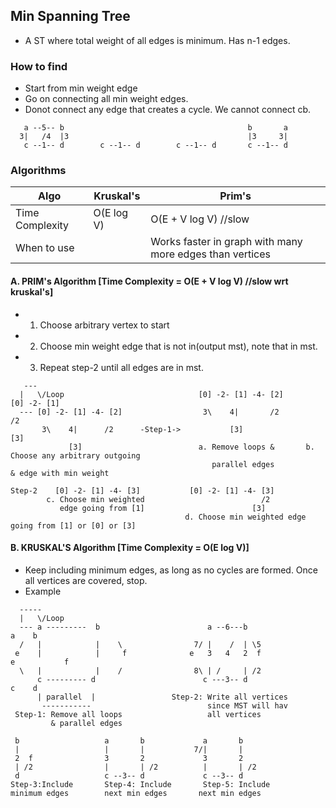  ## Min Spanning Tree
 - A ST where total weight of all edges is minimum. Has n-1 edges.
 
 ### How to find
  - Start from min weight edge
  - Go on connecting all min weight edges. 
  - Donot connect any edge that creates a cycle. We cannot connect cb.
 ```
    a --5-- b                                         b       a        
   3|   /4  |3                                        |3     3|         
    c --1-- d        c --1-- d        c --1-- d       c --1-- d                                    
```

### Algorithms

| Algo | Kruskal's | Prim's |
| --- | --- | --- |
| Time Complexity | O(E log V) | O(E + V log V) //slow |
| When to use | | Works faster in graph with many more edges than vertices |

#### A. PRIM's Algorithm  [Time Complexity = O(E + V log V) //slow wrt kruskal's]
- 1. Choose arbitrary vertex to start
- 2. Choose min weight edge that is not in(output mst), note that in mst.  
- 3. Repeat step-2 until all edges are in mst.
```
   ---            
  |   \/Loop                              [0] -2- [1] -4- [2]            [0] -2- [1]         
  --- [0] -2- [1] -4- [2]                  3\    4|       /2                                                                                                                                              /2
       3\    4|      /2      -Step-1->           [3]                                                                                                                                                  [3]
             [3]                          a. Remove loops &       b. Choose any arbitrary outgoing     
                                             parallel edges           & edge with min weight           

Step-2    [0] -2- [1] -4- [3]           [0] -2- [1] -4- [3]
        c. Choose min weighted                          /2
           edge going from [1]                        [3]
                                       d. Choose min weighted edge going from [1] or [0] or [3]
```

#### B. KRUSKAL'S Algorithm [Time Complexity = O(E log V)]
- Keep including minimum edges, as long as no cycles are formed. Once all vertices are covered, stop.
- Example
```
  -----
  |   \/Loop
  --- a ---------  b                        a --6---b                       a    b
  /   |            |    \                7/ |    /  | \5    
 e    |            |     f              e   3   4   2  f                e           f
  \   |            |    /                8\ | /     | /2    
      c --------- d                        c ---3-- d                       c    d
      | parallel  |                 Step-2: Write all vertices
       -----------                          since MST will hav
 Step-1: Remove all loops                   all vertices      
         & parallel edges                                     

 b                   a       b             a       b
 |                   |       |           7/|       |
 2  f                3       2             3       2
 | /2                |       | /2          |       | /2
 d                   c --3-- d             c --3-- d
Step-3:Include       Step-4: Include       Step-5: Include
minimum edges        next min edges       next min edges
```
